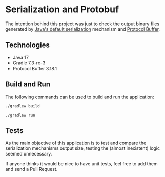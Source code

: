 # Serialization and Protobuf

The intention behind this project was just to check the output binary files generated by [Java's default serialization][java_serialization] mechanism and [Protocol Buffer][protobuf].

## Technologies
- Java 17
- Gradle 7.3-rc-3
- Protocol Buffer 3.18.1

## Build and Run
The following commands can be used to build and run the application:
```shell
./gradlew build

./gradlew run
```

## Tests
As the main objective of this application is to test and compare the serialization mechanisms output size, testing the (almost inexistent) logic seemed unnecessary.

If anyone thinks it would be nice to have unit tests, feel free to add them and send a Pull Request.

[java_serialization]: https://docs.oracle.com/javase/tutorial/jndi/objects/serial.html
[protobuf]: https://developers.google.com/protocol-buffers
